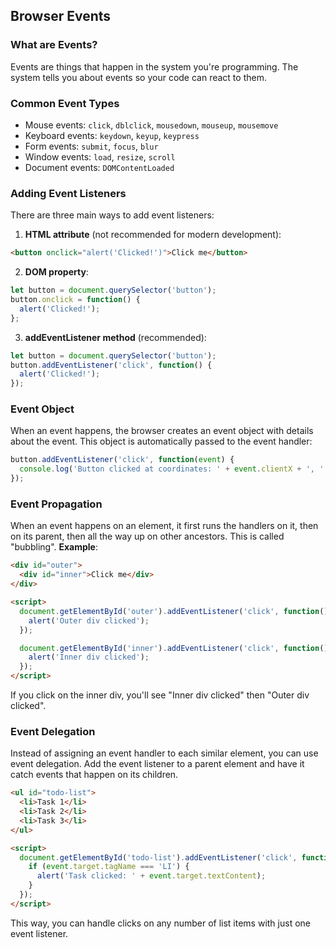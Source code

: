 ## Browser Events

### What are Events?
Events are things that happen in the system you're programming. The system tells you about events so your code can react to them.

### Common Event Types
- Mouse events: `click`, `dblclick`, `mousedown`, `mouseup`, `mousemove`
- Keyboard events: `keydown`, `keyup`, `keypress`
- Form events: `submit`, `focus`, `blur`
- Window events: `load`, `resize`, `scroll`
- Document events: `DOMContentLoaded`

### Adding Event Listeners
There are three main ways to add event listeners:

1. **HTML attribute** (not recommended for modern development):
```html
<button onclick="alert('Clicked!')">Click me</button>
```
2. **DOM property**:
```js
let button = document.querySelector('button');
button.onclick = function() {
  alert('Clicked!');
};
```
3. **addEventListener method** (recommended):
```js
let button = document.querySelector('button');
button.addEventListener('click', function() {
  alert('Clicked!');
});
```

### Event Object
When an event happens, the browser creates an event object with details about the event. This object is automatically passed to the event handler:
```js
button.addEventListener('click', function(event) {
  console.log('Button clicked at coordinates: ' + event.clientX + ', ' + event.clientY);
});
```
### Event Propagation
When an event happens on an element, it first runs the handlers on it, then on its parent, then all the way up on other ancestors. This is called "bubbling".
**Example**: 
```html
<div id="outer">
  <div id="inner">Click me</div>
</div>

<script>
  document.getElementById('outer').addEventListener('click', function() {
    alert('Outer div clicked');
  });

  document.getElementById('inner').addEventListener('click', function() {
    alert('Inner div clicked');
  });
</script>
```
If you click on the inner div, you'll see "Inner div clicked" then "Outer div clicked".

### Event Delegation
Instead of assigning an event handler to each similar element, you can use event delegation. Add the event listener to a parent element and have it catch events that happen on its children.
```html
<ul id="todo-list">
  <li>Task 1</li>
  <li>Task 2</li>
  <li>Task 3</li>
</ul>

<script>
  document.getElementById('todo-list').addEventListener('click', function(event) {
    if (event.target.tagName === 'LI') {
      alert('Task clicked: ' + event.target.textContent);
    }
  });
</script>
```
This way, you can handle clicks on any number of list items with just one event listener.
